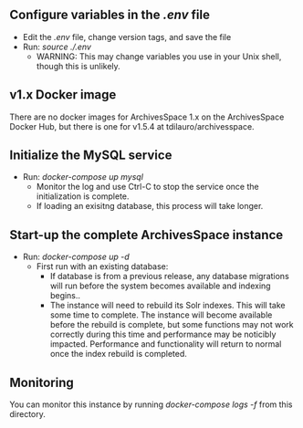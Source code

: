 

## Configure variables in the *.env* file
- Edit the *.env* file, change version tags, and save the file
- Run: *source ./.env*
  - WARNING: This may change variables you use in your Unix shell, though this is unlikely.

## v1.x Docker image
There are no docker images for ArchivesSpace 1.x on the ArchivesSpace Docker Hub, but there is one
for v1.5.4 at tdilauro/archivesspace.

## Initialize the MySQL service
- Run: *docker-compose up mysql*
  - Monitor the log and use Ctrl-C to stop the service once the initialization is complete.
  - If loading an exisitng database, this process will take longer.

## Start-up the complete ArchivesSpace instance
- Run: *docker-compose up -d*
  - First run with an existing database:
    - If database is from a previous release, any database migrations will run before the system becomes available and indexing begins..
    - The instance will need to rebuild its Solr indexes. This will take some time to complete. The instance will become available
     before the rebuild is complete, but some functions may not work correctly during this time and performance may be noticibly
     impacted. Performance and functionality will return to normal once the index rebuild is completed.

## Monitoring

You can monitor this instance by running *docker-compose logs -f* from this directory.

